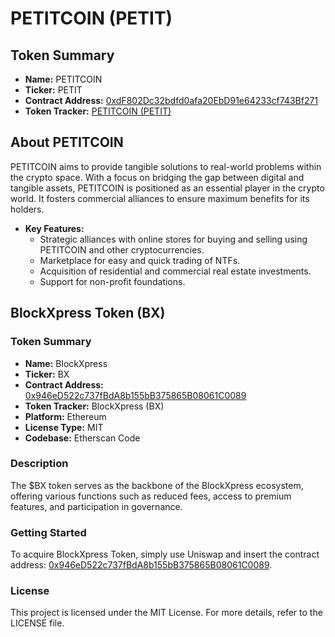 # PETITCOIN (PETIT)

## Token Summary
- **Name:** PETITCOIN
- **Ticker:** PETIT
- **Contract Address:** [0xdF802Dc32bdfd0afa20EbD91e64233cf743Bf271](https://bscscan.com/address/0xdF802Dc32bdfd0afa20EbD91e64233cf743Bf271)
- **Token Tracker:** [PETITCOIN (PETIT)](https://bscscan.com/address/0xdF802Dc32bdfd0afa20EbD91e64233cf743Bf271)

## About PETITCOIN
PETITCOIN aims to provide tangible solutions to real-world problems within the crypto space. With a focus on bridging the gap between digital and tangible assets, PETITCOIN is positioned as an essential player in the crypto world. It fosters commercial alliances to ensure maximum benefits for its holders.

- **Key Features:**
  - Strategic alliances with online stores for buying and selling using PETITCOIN and other cryptocurrencies.
  - Marketplace for easy and quick trading of NTFs.
  - Acquisition of residential and commercial real estate investments.
  - Support for non-profit foundations.

## BlockXpress Token (BX)

### Token Summary
- **Name:** BlockXpress
- **Ticker:** BX
- **Contract Address:** [0x946eD522c737fBdA8b155bB375865B08061C0089](https://etherscan.io/address/0x946eD522c737fBdA8b155bB375865B08061C0089)
- **Token Tracker:** BlockXpress (BX)
- **Platform:** Ethereum
- **License Type:** MIT
- **Codebase:** Etherscan Code

### Description
The $BX token serves as the backbone of the BlockXpress ecosystem, offering various functions such as reduced fees, access to premium features, and participation in governance.

### Getting Started
To acquire BlockXpress Token, simply use Uniswap and insert the contract address: [0x946eD522c737fBdA8b155bB375865B08061C0089](https://app.uniswap.org/#/swap?inputCurrency=0x946eD522c737fBdA8b155bB375865B08061C0089).

### License
This project is licensed under the MIT License. For more details, refer to the LICENSE file.
